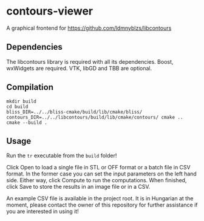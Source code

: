 # contours-viewer

A graphical frontend for https://github.com/ldmnyblzs/libcontours

## Dependencies

The libcontours library is required with all its dependencies.
Boost, wxWidgets are required. VTK, libGD and TBB are optional.

## Compilation

```
mkdir build
cd build
bliss_DIR=../../bliss-cmake/build/lib/cmake/bliss/ contours_DIR=../../libcontours/build/lib/cmake/contours/ cmake ..
cmake --build .
```

## Usage

Run the `tr` executable from the `build` folder!

Click Open to load a single file in STL or OFF format or a batch file in CSV format. In the former case you can set the input parameters on the left hand side. Either way, click Compute to run the computations. When finished, click Save to store the results in an image file or in a CSV.

An example CSV file is available in the project root. It is in Hungarian at the moment, please contact the owner of this repository for further assistance if you are interested in using it!

